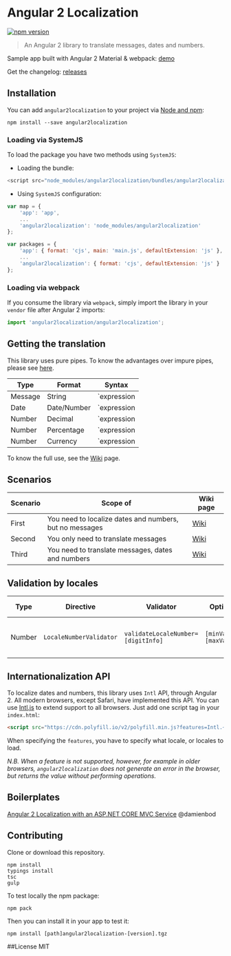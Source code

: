 # Angular 2 Localization
[![npm version](https://badge.fury.io/js/angular2localization.svg)](https://badge.fury.io/js/angular2localization)
> An Angular 2 library to translate messages, dates and numbers.

Sample app built with Angular 2 Material & webpack: [demo](http://robisim74.github.io/angular2localization)

Get the changelog: [releases](https://github.com/robisim74/angular2localization/releases)

## Installation
You can add `angular2localization` to your project via [Node and npm](https://nodejs.org):
```
npm install --save angular2localization
```

### Loading via SystemJS
To load the package you have two methods using `SystemJS`:
- Loading the bundle:
```JavaScript
<script src="node_modules/angular2localization/bundles/angular2localization.js"></script>
```
- Using `SystemJS` configuration:
```JavaScript
var map = {
    'app': 'app',
    ...
    'angular2localization': 'node_modules/angular2localization'
};

var packages = {
    'app': { format: 'cjs', main: 'main.js', defaultExtension: 'js' },
    ...
    'angular2localization': { format: 'cjs', defaultExtension: 'js' }
};
```

### Loading via webpack
If you consume the library via `webpack`, simply import the library in your `vendor` file after Angular 2 imports:
```TypeScript
import 'angular2localization/angular2localization';
```

## Getting the translation
This library uses pure pipes. To know the advantages over impure pipes, please see [here](https://angular.io/docs/ts/latest/guide/pipes.html). 

Type | Format | Syntax
---- | ------ | ------
Message | String | `expression | translate:lang`
Date | Date/Number | `expression | localedate[:defaultLocale[:format]]`
Number | Decimal | `expression | localedecimal[:defaultLocale:[digitInfo]]`
Number | Percentage | `expression | localepercent[:defaultLocale:[digitInfo]]`
Number | Currency | `expression | localecurrency[:defaultLocale[:currency[:symbolDisplay[:digitInfo]]]]`

To know the full use, see the [Wiki](https://github.com/robisim74/angular2localization/wiki/Getting-the-translation) page.

## Scenarios
Scenario | Scope of | Wiki page
-------- | -------- | ---------
First | You need to localize dates and numbers, but no messages | [Wiki](https://github.com/robisim74/angular2localization/wiki/First-scenario)
Second | You only need to translate messages | [Wiki](https://github.com/robisim74/angular2localization/wiki/Second-scenario)
Third | You need to translate messages, dates and numbers | [Wiki](https://github.com/robisim74/angular2localization/wiki/Third-scenario)

## Validation by locales
Type | Directive | Validator | Options | Errors | Wiki page
---- | --------- | --------- | ------- | ------ | ---------
Number | `LocaleNumberValidator` | `validateLocaleNumber=[digitInfo]` | `[minValue]` `[maxValue]` | `format` or `minValue` or `maxValue` | [Wiki](https://github.com/robisim74/angular2localization/wiki/Number-validation)

## Internationalization API
To localize dates and numbers, this library uses `Intl` API, through Angular 2. 
All modern browsers, except Safari, have implemented this API. You can use [Intl.js](https://github.com/andyearnshaw/Intl.js) to extend support to all browsers. 
Just add one script tag in your `index.html`:
```Html
<script src="https://cdn.polyfill.io/v2/polyfill.min.js?features=Intl.~locale.en-US"></script>
```
When specifying the `features`, you have to specify what locale, or locales to load.

*N.B. When a feature is not supported, however, for example in older browsers, `angular2localization` does not generate an error in the browser, but returns the value without performing operations.*

## Boilerplates
[Angular 2 Localization with an ASP.NET CORE MVC Service](https://damienbod.com/2016/04/29/angular-2-localization-with-an-asp-net-core-mvc-service/) @damienbod

## Contributing
Clone or download this repository.
```
npm install
typings install
tsc
gulp
```
To test locally the npm package:
```
npm pack
```
Then you can install it in your app to test it:
```
npm install [path]angular2localization-[version].tgz
```

##License
MIT
